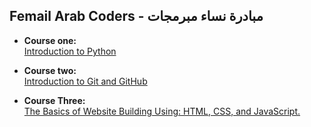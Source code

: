 ## Femail Arab Coders - مبادرة نساء مبرمجات

* __Course one:__    
[Introduction to Python](https://www.udemy.com/course/introduction-to-python)

* __Course two:__    
[Introduction to Git and GitHub](https://www.udemy.com/course/introduction-to-git-and-github)

* __Course Three:__    
[The Basics of Website Building Using: HTML, CSS, and JavaScript.](https://www.udemy.com/course/html-css-javascript-arabic)
